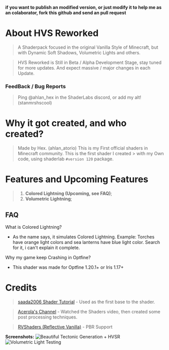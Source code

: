 **if you want to publish an modified version, or just modify it to help me as an colaborator, fork this github and send an pull request**

# About HVS Reworked

> A Shaderpack focused in the original Vanilla Style of Minecraft, but with Dynamic Soft Shadows, Volumetric Lights and others.

> HVS Reworked is Still in Beta / Alpha Development Stage, stay tuned for more updates. And expect massive / major changes in each Update.

### FeedBack / Bug Reports
> Ping @ahlan_hex in the ShaderLabs discord, or add my alt! (stanmrshscool)

# Why it got created, and who created?

> Made by Hex. (ahlan_atorio)
> This is my First official shaders in Minecraft community. This is the first shader I created > with my Own code, using shaderlab ```#version 120``` package.

# **Features and Upcoming Features**

> 1. **Colored Lightning (Upcoming, see FAQ)**;
> 2. **Volumetric Lightning**;


## FAQ
   What is Colored Lightning?
-  As the name says, it simulates Colored Lightning. Example: Torches have orange light colors and sea lanterns have blue light color. Search for it, i can't explain it complete.

Why my game keep Crashing in Optfine?
-    This shader was made for Optfine 1.20.1+ or Iris 1.17+

# Credits
> [saada2006 Shader Tutorial](https://github.com/saada2006/MinecraftShaderProgramming/tree/master) - Used as the first base to the shader.

> [Acerola's Channel](https://www.youtube.com/@Acerola_t) - Watched the Shaders video, then created some post processing techniques.

> [RVShaders (Reflective Vanilla)](https://modrinth.com/shader/reflective-vanilla-shaders) - PBR Support

**Screenshots:**
![Beautiful Tectonic Generation + HVSR](https://github.com/HexBrasil/Hex-Vanilla-Shaders-Reworked/assets/166333508/e6bdb0a2-777d-4d87-b6ea-bbd66cf8fc1d)
![Volumetric Light Testing](https://github.com/HexBrasil/Hex-Vanilla-Shaders-Reworked/assets/166333508/c5a9e32a-e58b-4a6a-af80-eae4969c819e)

